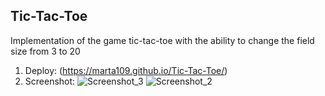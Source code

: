 ## Tic-Tac-Toe
Implementation of the game tic-tac-toe with the ability to change the field size from 3 to 20
1. Deploy: (https://marta109.github.io/Tic-Tac-Toe/) 
2. Screenshot:
![Screenshot_3](https://github.com/user-attachments/assets/e1a58a26-522f-4146-8ddd-adac5b449374)
![Screenshot_2](https://github.com/user-attachments/assets/0d012ee6-839e-445c-91d9-c3c597650f33)
